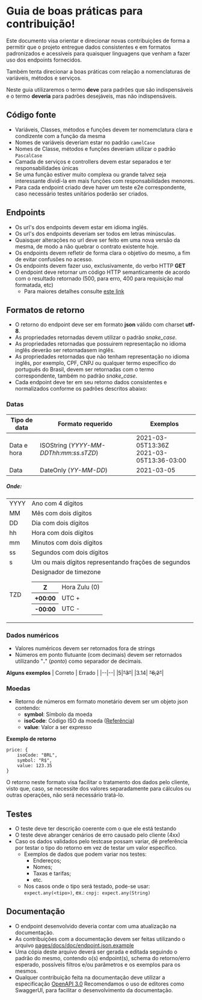 # Guia de boas práticas para contribuição!

Este documento visa orientar e direcionar novas contribuições de forma a permitir que o projeto entregue dados consistentes e em formatos padronizados e acessíveis para quaisquer linguagens que venham a fazer uso dos endpoints fornecidos.

Também tenta direcionar a boas práticas com relação a nomenclaturas de variáveis, métodos e serviços.

Neste guia utilizaremos o termo **deve** para padrões que são indispensáveis e o termo **deveria** para padrões desejáveis, mas não indispensáveis.

## Código fonte
- Variáveis, Classes, métodos e funções devem ter nomemclatura clara e condizente com a função da mesma
- Nomes de variáveis deveriam estar no padrão `camelCase`
- Nomes de Classe, métodos e funções deveriam utilizar o padrão `PascalCase`
- Camada de serviços e controllers devem estar separados e ter responsabilidades únicas
- Se uma função estiver muito complexa ou grande talvez seja interessante dividí-la em mais funções com responsabilidades menores.
- Para cada endpoint criado deve haver um teste e2e correspondente, caso necessário testes unitários poderão ser criados.
  

## Endpoints
- Os url's dos endpoints devem estar em idioma inglês.
- Os url's dos endpoints deveriam ser todos em letras minúsculas.
- Quaisquer alterações no url deve ser feito em uma nova versão da mesma, de modo a não quebrar o contrato existente hoje.
- Os endpoints devem refletir de forma clara o objetivo do mesmo, a fim de evitar confusões no acesso.
- Os endpoints devem fazer uso, exclusivamente, do verbo HTTP **GET**
- O endpoint deve retornar um código HTTP semanticamente de acordo com o resultado retornado (500, para erro, 400 para requisição mal formatada, etc)
	- Para maiores detalhes consulte [este link](https://developer.mozilla.org/pt-BR/docs/Web/HTTP/Status)

## Formatos de retorno
- O retorno do endpoint deve ser em formato **json** válido com charset **utf-8**.
- As propriedades retornadas devem utilizar o padrão *snake_case*.
- As propriedades retornadas que possuirem representação no idioma inglês deverão ser retornadasem inglês.
- As propriedades retornadas que não tenham representação no idioma inglês, por exemplo, CPF, CNPJ ou qualquer termo específico do português do Brasil, devem ser retornadas com o termo correspondente, também no padrão *snake_case*.
- Cada endpoint deve ter em seu retorno dados consistentes e normalizados conforme os padrões descritos abaixo:

### Datas
| Tipo de data | Formato requerido | Exemplos |
| -- | -- | -- |
| Data e hora | ISOString (*YYYY-MM-DDThh:mm:ss.sTZD*) | 2021-03-05T13:36Z <br>2021-03-05T13:36-03:00 |
| Data | DateOnly (*YY-MM-DD*) | 2021-03-05 |

##### Onde:
| | |
|--|--|
| YYYY | Ano com 4 dígitos|
| MM | Mês com dois dígitos |
| DD | Dia com dois dígitos  |
| hh | Hora com dois dígitos |
| mm | Minutos com dois dígitos |
| ss | Segundos com dois dígitos |
| s | Um ou mais dígitos representando frações de segundos |
| TZD | Designador de timezone <table><tbody><tr><th>Z</th><td>Hora Zulu (0)</td></tr><tr><th>+00:00</th><td> UTC + </td></tr><tr><th>-00:00</th><td> UTC -</td></tr></tbody></table>|

### Dados numéricos
- Valores numéricos devem ser retornados fora de strings
- Números em ponto flutuante (com decimais) devem ser retornados utilizando "**.**" (*ponto*) como separador de decimais.

**Alguns exemplos**
| Correto | Errado |
|--|--|
|5|~~"3"~~|
|3.14| ~~"6,2"~~|

### Moedas
- Retorno de números em formato monetário devem ser um objeto json contendo:
	- **symbol**: Símbolo da moeda
	- **isoCode**: Código ISO da moeda ([Referência](https://pt.wikipedia.org/wiki/ISO_4217))
	- **value**: Valor a ser expresso

**Exemplo de retorno**

    price: {
    	isoCode: "BRL",
    	symbol: "R$",
    	value: 123.35
    }

O retorno neste formato visa facilitar o tratamento dos dados pelo cliente, visto que, caso, se necessite dos valores separadamente para cálculos ou outras operações, não será necessário tratá-lo.

## Testes
- O teste deve ter descrição coerente com o que ele está testando
- O teste deve abranger cenários de erro causado pelo cliente (4xx)
- Caso os dados validados pelo testcase possam variar, dê preferência por testar o tipo do retorno em vez de testar um valor específico.
  - Exemplos de dados que podem variar nos testes:
    - Endereços;
    - Nomes;
    - Taxas e tarifas;
    - etc.
  - Nos casos onde o tipo será testado, pode-se usar: `expect.any(<tipo>)`, ex.: `cnpj: expect.any(String)`

## Documentação
- O endpoint desenvolvido deveria contar com uma atualização na documentação.
- As contribuições com a documentação devem ser feitas utilizando o arquivo [pages/docs/doc/endpoint.json.example ](https://github.com/BrasilAPI/BrasilAPI/tree/master/pages/docs/doc/endpoint.json.example)
- Uma cópia deste arquivo deverá ser gerada e editada seguindo o padrão do mesmo, contendo o(s) endpoint(s), schema do retorno/erro esperado, possíveis filtros e/ou parâmetros e os exemplos para os mesmos.
- Qualquer contribuição feita na documentação deve utilizar a especificação [OpenAPI 3.0](https://swagger.io/specification/)
Recomendamos o uso de editores como SwaggerUI, para facilitar o desenvolvimento da documentação.
